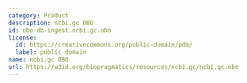 ```yaml
---
category: Product
description: ncbi.gc OBO
id: obo-db-ingest.ncbi.gc.obo
license:
  id: https://creativecommons.org/public-domain/pdm/
  label: public domain
name: ncbi.gc OBO
url: https://w3id.org/biopragmatics/resources/ncbi.gc/ncbi.gc.obo
---
```

